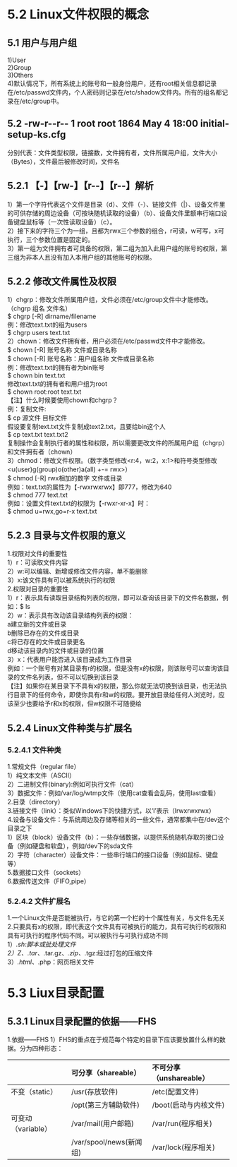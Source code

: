 # 5.2 Linux文件权限的概念  
## 5.1 用户与用户组  
1)User  
2)Group  
3)Others  
4)默认情况下，所有系统上的账号和一般身份用户，还有root相关信息都记录在/etc/passwd文件内，个人密码则记录在/etc/shadow文件内。所有的组名都记录在/etc/group中。  
## 5.2 -rw-r--r-- 1 root root 1864 May 4 18:00 initial-setup-ks.cfg  
分别代表：文件类型权限，链接数，文件拥有者，文件所属用户组，文件大小（Bytes），文件最后被修改时间，文件名  
## 5.2.1 【-】【rw-】【r--】【r--】解析    
1）第一个字符代表这个文件是目录（d）、文件（-）、链接文件（|）、设备文件里的可供存储的周边设备（可按块随机读取的设备）（b）、设备文件里额串行端口设备键盘鼠标等（一次性读取设备）（c）。    
2）接下来的字符三个为一组，且都为rwx三个参数的组合，r可读，w可写，x可执行，三个参数位置是固定的。  
3）第一组为文件拥有者可具备的权限，第二组为加入此用户组的账号的权限，第三组为非本人且没有加入本用户组的其他账号的权限。  
## 5.2.2 修改文件属性及权限   
1）chgrp：修改文件所属用户组，文件必须在/etc/group文件中才能修改。（chgrp 组名 文件名）  
  $ chgrp [-R] dirname/filename  
  例：修改text.txt的组为users  
  $ chgrp users text.txt  
2）chown：修改文件拥有者，用户必须在/etc/passwd文件中才能修改。  
  $ chown [-R] 账号名称 文件或目录名称  
  $ chown [-R] 账号名称：用户组名称 文件或目录名称  
  例：修改text.txt的拥有者为bin账号  
  $ chown bin text.txt  
     修改text.txt的拥有者和用户组为root  
  $ chown root:root text.txt  
【注】什么时候要使用chown和chgrp？  
  例：复制文件:  
  $ cp 源文件 目标文件  
  假设要复制text.txt文件复制成text2.txt，且要给bin这个人  
  $ cp text.txt text.txt2  
  复制操作会复制执行者的属性和权限，所以需要更改文件的所属用户组（chgrp）和文件拥有者（chown）  
3）chmod：修改文件权限。（数字类型修改<r:4，w:2，x:1>和符号类型修改<u(user)g(group)o(other)a(all) +-= rwx>）  
  $ chmod [-R] rwx相加的数字 文件或目录  
  例如：text.txt的属性为【-rwxrwxrwx】即777，修改为640  
  $ chmod 777 text.txt  
  例如：设置文件text.txt的权限为【-rwxr-xr-x】时：  
  $ chmod u=rwx,go=r-x text.txt  
## 5.2.3 目录与文件权限的意义  
1.权限对文件的重要性  
1）r：可读取文件内容  
2）w:可以编辑、新增或修改文件内容，单不能删除  
3）x:该文件具有可以被系统执行的权限  
2.权限对目录的重要性  
1）r：表示具有读取目录结构列表的权限，即可以查询该目录下的文件名数据，例如：$ ls  
2）w：表示具有改动该目录结构列表的权限：  
     a建立新的文件或目录  
     b删除已存在的文件或目录  
     c将已存在的文件或目录更名  
     d移动该目录内的文件或目录的位置  
3）x：代表用户能否进入该目录成为工作目录  
例如：一个账号有对某目录有r的权限，但是没有x的权限，则该账号可以查询该目录的文件名列表，但不可以切换到该目录  
【注】如果你在某目录下不具有x的权限，那么你就无法切换到该目录，也无法执行目录下的任何命令，即使你具有r和w的权限。要开放目录给任何人浏览时，应该至少也要给予r和x的权限，但w权限不可随便给  
## 5.2.4 Linux文件种类与扩展名  
### 5.2.4.1 文件种类
1.常规文件（regular file）  
1）纯文本文件（ASCII）  
2）二进制文件(binary):例如可执行文件（cat）  
3）数据文件：例如/var/log/wtmp文件（使用cat查看会乱码，使用last查看）  
2.目录（directory）  
3.链接文件（link）：类似Windows下的快捷方式，以‘l’表示（lrwxrwxrwx）  
4.设备与设备文件：与系统周边及存储等相关的一些文件，通常都集中在/dev这个目录之下  
1）区块（block）设备文件（b）：一些存储数据，以提供系统随机存取的接口设备（例如硬盘和软盘），例如/dev下的sda文件  
2）字符（character）设备文件：一些串行端口的接口设备（例如鼠标、键盘等）  
5.数据接口文件（sockets）  
6.数据传送文件（FIFO,pipe）  
### 5.2.4.2 文件扩展名  
1.一个Linux文件是否能被执行，与它的第一个栏的十个属性有关，与文件名无关  
2.只要具有x的权限，即代表这个文件具有可被执行的能力，具有可执行的权限和具有可执行的程序代码不同。可以被执行与可执行成功不同  
1）*.sh:脚本或批处理文件  
2）*Z、*.tar、*.tar.gz、*.zip、*.tgz:经过打包的压缩文件  
3）*.html、*.php：网页相关文件
# 5.3 Liux目录配置  
## 5.3.1 Linux目录配置的依据——FHS  
1.依据——FHS
1）FHS的重点在于规范每个特定的目录下应该要放置什么样的数据。分为四种形态：

||可分享（shareable）|不可分享（unshareable）|  
|:--|:--|:--|  
|不变（static）|/usr(存放软件)|/etc(配置文件)|    
||/opt(第三方辅助软件)|/boot(启动与内核文件)|  
|可变动（variable）|/var/mail(用户邮箱)|/var/run(程序相关)|  
||/var/spool/news(新闻组)|/var/lock(程序相关)|  


  
  
  
  
  
  
  
  
  
  
  
  
  
  
  
  
  
  


